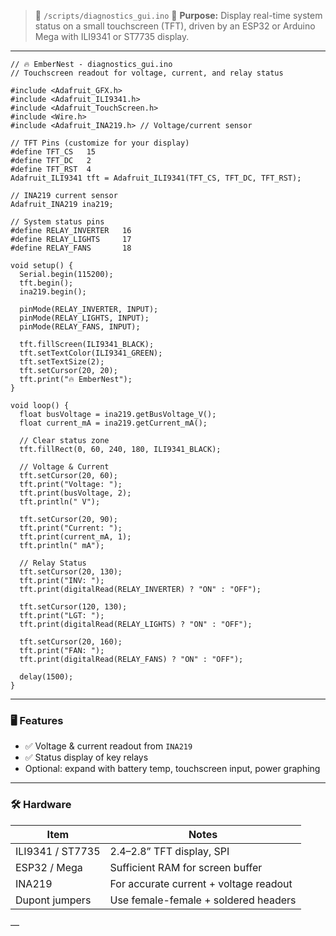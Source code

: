 > 📁 `/scripts/diagnostics_gui.ino`
> 🔖 **Purpose:** Display real-time system status on a small touchscreen (TFT), driven by an ESP32 or Arduino Mega with ILI9341 or ST7735 display.

---

```
// 🔥 EmberNest - diagnostics_gui.ino
// Touchscreen readout for voltage, current, and relay status

#include <Adafruit_GFX.h>
#include <Adafruit_ILI9341.h>
#include <Adafruit_TouchScreen.h>
#include <Wire.h>
#include <Adafruit_INA219.h> // Voltage/current sensor

// TFT Pins (customize for your display)
#define TFT_CS   15
#define TFT_DC   2
#define TFT_RST  4
Adafruit_ILI9341 tft = Adafruit_ILI9341(TFT_CS, TFT_DC, TFT_RST);

// INA219 current sensor
Adafruit_INA219 ina219;

// System status pins
#define RELAY_INVERTER   16
#define RELAY_LIGHTS     17
#define RELAY_FANS       18

void setup() {
  Serial.begin(115200);
  tft.begin();
  ina219.begin();

  pinMode(RELAY_INVERTER, INPUT);
  pinMode(RELAY_LIGHTS, INPUT);
  pinMode(RELAY_FANS, INPUT);

  tft.fillScreen(ILI9341_BLACK);
  tft.setTextColor(ILI9341_GREEN);
  tft.setTextSize(2);
  tft.setCursor(20, 20);
  tft.print("🔥 EmberNest");
}

void loop() {
  float busVoltage = ina219.getBusVoltage_V();
  float current_mA = ina219.getCurrent_mA();

  // Clear status zone
  tft.fillRect(0, 60, 240, 180, ILI9341_BLACK);

  // Voltage & Current
  tft.setCursor(20, 60);
  tft.print("Voltage: ");
  tft.print(busVoltage, 2);
  tft.println(" V");

  tft.setCursor(20, 90);
  tft.print("Current: ");
  tft.print(current_mA, 1);
  tft.println(" mA");

  // Relay Status
  tft.setCursor(20, 130);
  tft.print("INV: ");
  tft.print(digitalRead(RELAY_INVERTER) ? "ON" : "OFF");

  tft.setCursor(120, 130);
  tft.print("LGT: ");
  tft.print(digitalRead(RELAY_LIGHTS) ? "ON" : "OFF");

  tft.setCursor(20, 160);
  tft.print("FAN: ");
  tft.print(digitalRead(RELAY_FANS) ? "ON" : "OFF");

  delay(1500);
}
```

---

### 🖥️ Features

* ✅ Voltage & current readout from `INA219`
* ✅ Status display of key relays
* Optional: expand with battery temp, touchscreen input, power graphing

---

### 🛠️ Hardware

| Item             | Notes                                  |
| ---------------- | -------------------------------------- |
| ILI9341 / ST7735 | 2.4–2.8” TFT display, SPI              |
| ESP32 / Mega     | Sufficient RAM for screen buffer       |
| INA219           | For accurate current + voltage readout |
| Dupont jumpers   | Use female-female + soldered headers   |

—
